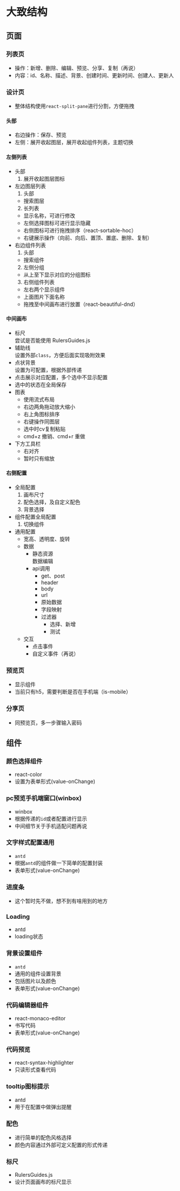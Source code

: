 
# 大致结构    

## 页面
### 列表页  
- 操作：新增、删除、编辑、预览、分享、复制（再说）  
- 内容：id、名称、描述、背景、创建时间、更新时间、创建人、更新人  
### 设计页
- 整体结构使用`react-split-pane`进行分割，方便拖拽    
#### 头部
- 右边操作：保存、预览
- 左侧：展开收起图层，展开收起组件列表，主题切换  

#### 左侧列表  
- 头部  
  1. 展开收起图层图标  
- 左边图层列表  
  1. 头部
    - 搜索图层  
  2. 长列表  
    - 显示名称，可进行修改  
    - 左侧选择图标可进行显示隐藏  
    - 右侧图标可进行拖拽排序（react-sortable-hoc）  
    - 右键展示操作（向前、向后、置顶、置底、删除、复制）  
- 右边组件列表  
  1. 头部  
    - 搜索组件  
  2. 左侧分组  
    - 从上至下显示对应的分组图标
  3. 右侧组件列表  
    - 左右两个显示组件  
    - 上面图片下面名称   
    - 拖拽至中间画布进行放置（react-beautiful-dnd）    
#### 中间画布  
- 标尺  
  尝试是否能使用 RulersGuides.js  
- 辅助线  
  设置外部`class`，方便后面实现吸附效果  
- 点状背景  
  设置为可配置，根据外部传递  
- 点击展示对应配置，多个选中不显示配置  
- 选中的状态在全局保存  
- 图表  
  - 使用流式布局  
  - 右边两角拖动放大缩小  
  - 右上角图标排序  
  - 右键操作同图层  
  - 选中时cv复制粘贴  
  - cmd+z 撤销、cmd+r 重做  
- 下方工具栏  
  - 右对齐  
  - 暂时只有缩放  

#### 右侧配置  
- 全局配置  
  1. 画布尺寸  
  2. 配色选择，及自定义配色    
  3. 背景选择  
- 组件配置全局配置  
  1. 切换组件  
- 通用配置  
  - 宽高、透明度、旋转  
  - 数据  
    - 静态资源  
      数据编辑
    - api调用  
      - get、post  
      - header  
      - body  
      - url  
      - 原始数据  
      - 字段映射  
      - 过滤器  
        - 选择、新增  
        - 测试  
  - 交互  
    - 点击事件  
    - 自定义事件（再说）  


### 预览页  
- 显示组件  
- 当前只有h5，需要判断是否在手机端（is-mobile）  

### 分享页  
- 同预览页，多一步骤输入密码  

## 组件  

### 颜色选择组件  
- react-color  
- 设置为表单形式(value-onChange)  
### pc预览手机端窗口(winbox)  
- winbox  
- 根据传递的`id`或者配置进行显示  
- 中间细节关于手机适配问题再说  
### 文字样式配置通用  
- `antd`  
- 根据`antd`的组件做一下简单的配置封装  
- 表单形式(value-onChange)  

### 进度条  
- 这个暂时先不做，想不到有啥用到的地方  

### Loading  
- antd  
- loading状态  

### 背景设置组件  
- `antd`  
- 通用的组件设置背景  
- 包括图片以及颜色   
- 表单形式(value-onChange)  

### 代码编辑器组件  
- react-monaco-editor  
- 书写代码  
- 表单形式(value-onChange)  

### 代码预览  
- react-syntax-highlighter  
- 只读形式查看代码  

### tooltip图标提示  
- antd  
- 用于在配置中做弹出提醒   

### 配色  
- 进行简单的配色风格选择  
- 颜色内容通过外部可定义配置的形式传递  

### 标尺  
- RulersGuides.js  
- 设计页面画布的标尺显示  
